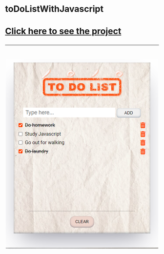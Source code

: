 # toDoListWithJavascript
# [Click here to see the project]( https://mehmetcakir1.github.io/toDoListWithJavascript/) <hr>
<br>

<div align="center"><img alt="Project" src="https://github.com/MehmetCakir1/toDoListWithJavascript/blob/main/toDoList.png"</div>
